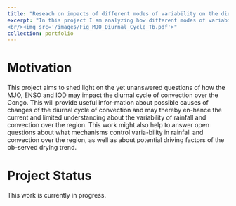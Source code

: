 ```yaml
---
title: "Reseach on impacts of different modes of variability on the diurnal cycle of convection"
excerpt: "In this project I am analyzing how different modes of variability like the MJO, ENSO and the IOD influence the diurnal timing and intensity of convection over the Congo.
<br/><img src='/images/Fig_MJO_Diurnal_Cycle_Tb.pdf'>"
collection: portfolio
---
```


Motivation
====

This project aims to shed light on the yet unanswered questions of how the MJO, ENSO and IOD may impact the diurnal cycle of convection over the Congo. This will provide useful infor-mation about possible causes of changes of the diurnal cycle of convection and may thereby en-hance the current and limited understanding about the variability of rainfall and convection over the region. This work might also help to answer open questions about what mechanisms control varia-bility in rainfall and convection over the region, as well as about potential driving factors of the ob-served drying trend. 

Project Status
====

This work is currently in progress.
